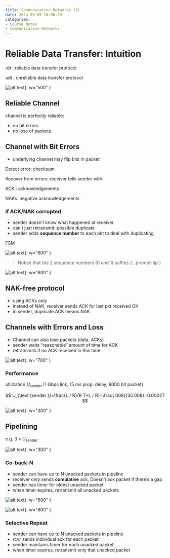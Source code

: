 ```yaml
---
title: Communication Networks (9)
date: 2024-03-05 10:56:29
categories:
- Course Notes
- Communication Networks
---
```


# Reliable Data Transfer: Intuition

rdt
: reliable data transfer protocol

udt
: unreliable data transfer protocol

![alt text](/img/post/communication-networks-9-1.png){: w="500" }

## Reliable Channel

channel is perfectly reliable:

- no bit errors
- no loss of packets

## Channel with Bit Errors

- underlying channel may flip bits in packet

Detect error: checksum

Recover from errors: receiver tells sender with:

ACK
: acknowledgements

NAKs
:negative acknowledgements

### if ACK/NAK corrupted

- sender doesn’t know what happened at receiver
- can’t just retransmit: possible duplicate
- sender adds **sequence number** to each pkt to deal with duplicating

FSM

![alt text](/img/post/communication-networks-9-2.png){: w="600" }

> Notice that the 2 sequence numbers (0 and 1) suffies
{: .prompt-tip }

![alt text](/img/post/communication-networks-9-3.png){: w="600" }

## NAK-free protocol

- using ACKs only
- instead of NAK, receiver sends ACK for last pkt received OK
- in sender, duplicate ACK means NAK

## Channels with Errors and Loss

- Channel can also lose packets (data, ACKs)
- sender waits “reasonable” amount of time for ACK
- retransmits if no ACK received in this time

![alt text](/img/post/communication-networks-9-4.png){: w="700" }

### Performance

utilization $U_{\text {sender }}$ (1 Gbps link, 15 ms prop. delay, 8000 bit packet)

$$
U_{\text {sender }}=\frac{L / R}{R T+L / R}=\frac{.008}{30.008}=0.00027
$$

![alt text](/img/post/communication-networks-9-5.png){: w="300" }

## Pipelining

e.g. $3\times U_{\text {sender }}$

![alt text](/img/post/communication-networks-9-6.png){: w="300" }

### Go-back-N

- sender can have up to N unacked packets in pipeline
- receiver only sends **cumulative** ack, Doesn’t ack packet if there’s a gap
- sender has timer for oldest unacked packet
- when timer expires, retransmit all unacked packets

![alt text](/img/post/communication-networks-9-8.png){: w="600" }

<!-- ![alt text](/img/post/communication-networks-9-7.png){: w="700" } -->

![alt text](/img/post/communication-networks-9-9.png){: w="800" }

### Selective Repeat

- sender can have up to N unacked packets in pipeline
- rcvr sends individual ack for each packet
- sender maintains timer for each unacked packet
- when timer expires, retransmit only that unacked packet
